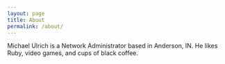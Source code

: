 ```yaml
---
layout: page
title: About
permalink: /about/
---
```


Michael Ulrich is a Network Administrator based in Anderson, IN. He likes Ruby, video games, and cups of black coffee.

